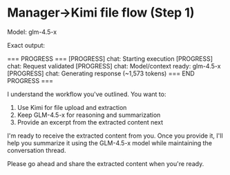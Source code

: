 # Manager→Kimi file flow (Step 1)

Model: glm-4.5-x

Exact output:

=== PROGRESS ===
[PROGRESS] chat: Starting execution
[PROGRESS] chat: Request validated
[PROGRESS] chat: Model/context ready: glm-4.5-x
[PROGRESS] chat: Generating response (~1,573 tokens)
=== END PROGRESS ===

I understand the workflow you've outlined. You want to:

1. Use Kimi for file upload and extraction
2. Keep GLM-4.5-x for reasoning and summarization
3. Provide an excerpt from the extracted content next

I'm ready to receive the extracted content from you. Once you provide it, I'll help you summarize it using the GLM-4.5-x model while maintaining the conversation thread.

Please go ahead and share the extracted content when you're ready.

